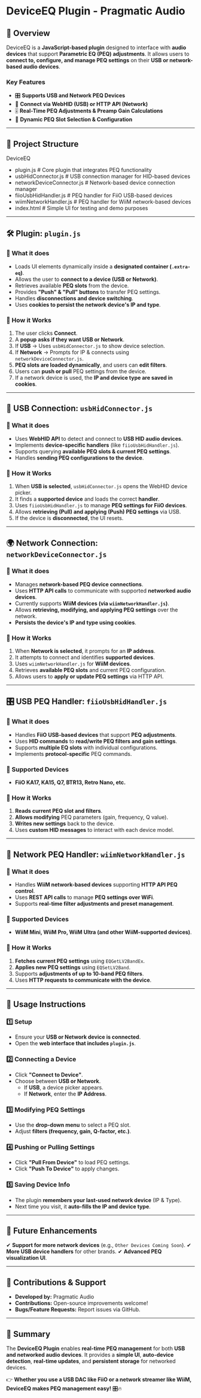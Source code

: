 # **DeviceEQ Plugin - Pragmatic Audio**

## **📌 Overview**
DeviceEQ is a **JavaScript-based plugin** designed to interface with **audio devices** that support **Parametric EQ (PEQ) adjustments**. It allows users to **connect to, configure, and manage PEQ settings** on their **USB or network-based audio devices**.

### **Key Features**
- 🎛 **Supports USB and Network PEQ Devices**
- 📡 **Connect via WebHID (USB) or HTTP API (Network)**
- 🎚 **Real-Time PEQ Adjustments & Preamp Gain Calculations**
- 🔗 **Dynamic PEQ Slot Selection & Configuration**

---

## **📂 Project Structure**
DeviceEQ
* plugin.js                  # Core plugin that integrates PEQ functionality
* usbHidConnector.js         # USB connection manager for HID-based devices
* networkDeviceConnector.js  # Network-based device connection manager
* fiioUsbHidHandler.js       # PEQ handler for FiiO USB-based devices
* wiimNetworkHandler.js      # PEQ handler for WiiM network-based devices
* index.html                 # Simple UI for testing and demo purposes
---

## **🛠 Plugin: `plugin.js`**
### **🔹 What it does**
- Loads UI elements dynamically inside a **designated container (`.extra-eq`)**.
- Allows the user to **connect to a device (USB or Network)**.
- Retrieves available **PEQ slots** from the device.
- Provides **"Push" & "Pull" buttons** to transfer PEQ settings.
- Handles **disconnections and device switching**.
- Uses **cookies to persist the network device's IP and type**.

### **📌 How it Works**
1. The user clicks **Connect**.
2. A **popup asks if they want USB or Network**.
3. If **USB** → Uses `usbHidConnector.js` to show device selection.
4. If **Network** → Prompts for IP & connects using `networkDeviceConnector.js`.
5. **PEQ slots are loaded dynamically**, and users can **edit filters**.
6. Users can **push or pull** PEQ settings from the device.
7. If a network device is used, the **IP and device type are saved in cookies**.

---

## **🔌 USB Connection: `usbHidConnector.js`**
### **🔹 What it does**
- Uses **WebHID API** to detect and connect to **USB HID audio devices**.
- Implements **device-specific handlers** (like `fiioUsbHidHandler.js`).
- Supports querying **available PEQ slots & current PEQ settings**.
- Handles **sending PEQ configurations to the device**.

### **🔗 How it Works**
1. When **USB is selected**, `usbHidConnector.js` opens the WebHID device picker.
2. It finds a **supported device** and loads the correct **handler**.
3. Uses `fiioUsbHidHandler.js` to manage **PEQ settings for FiiO devices**.
4. Allows **retrieving (Pull) and applying (Push) PEQ settings** via USB.
5. If the device is **disconnected**, the UI resets.

---

## **🌍 Network Connection: `networkDeviceConnector.js`**
### **🔹 What it does**
- Manages **network-based PEQ device connections**.
- Uses **HTTP API calls** to communicate with supported **networked audio devices**.
- Currently supports **WiiM devices (via `wiimNetworkHandler.js`)**.
- Allows **retrieving, modifying, and applying PEQ settings** over the network.
- **Persists the device's IP and type using cookies**.

### **🔗 How it Works**
1. When **Network is selected**, it prompts for an **IP address**.
2. It attempts to connect and identifies **supported devices**.
3. Uses `wiimNetworkHandler.js` for **WiiM devices**.
4. Retrieves **available PEQ slots** and current PEQ configuration.
5. Allows users to **apply or update PEQ settings** via HTTP API.

---

## **🎛 USB PEQ Handler: `fiioUsbHidHandler.js`**
### **🔹 What it does**
- Handles **FiiO USB-based devices** that support **PEQ adjustments**.
- Uses **HID commands** to **read/write PEQ filters and gain settings**.
- Supports **multiple EQ slots** with individual configurations.
- Implements **protocol-specific** PEQ commands.

### **📌 Supported Devices**
- **FiiO KA17, KA15, Q7, BTR13, Retro Nano, etc.**

### **🔗 How it Works**
1. **Reads current PEQ slot and filters**.
2. **Allows modifying** PEQ parameters (gain, frequency, Q value).
3. **Writes new settings** back to the device.
4. Uses **custom HID messages** to interact with each device model.

---

## **📡 Network PEQ Handler: `wiimNetworkHandler.js`**
### **🔹 What it does**
- Handles **WiiM network-based devices** supporting **HTTP API PEQ control**.
- Uses **REST API calls** to manage **PEQ settings over WiFi**.
- Supports **real-time filter adjustments and preset management**.

### **📌 Supported Devices**
- **WiiM Mini, WiiM Pro, WiiM Ultra (and other WiiM-supported devices)**.

### **🔗 How it Works**
1. **Fetches current PEQ settings** using `EQGetLV2BandEx`.
2. **Applies new PEQ settings** using `EQSetLV2Band`.
3. Supports **adjustments of up to 10-band PEQ filters**.
4. Uses **HTTP requests to communicate with the device**.

---

## **📌 Usage Instructions**
### **1️⃣ Setup**
- Ensure your **USB or Network device is connected**.
- Open the **web interface that includes `plugin.js`**.

### **2️⃣ Connecting a Device**
- Click **"Connect to Device"**.
- Choose between **USB or Network**.
  - If **USB**, a device picker appears.
  - If **Network**, enter the **IP Address**.

### **3️⃣ Modifying PEQ Settings**
- Use the **drop-down menu** to select a PEQ slot.
- Adjust **filters (frequency, gain, Q-factor, etc.)**.

### **4️⃣ Pushing or Pulling Settings**
- Click **"Pull From Device"** to load PEQ settings.
- Click **"Push To Device"** to apply changes.

### **5️⃣ Saving Device Info**
- The plugin **remembers your last-used network device** (IP & Type).
- Next time you visit, it **auto-fills the IP and device type**.

---

## **🔧 Future Enhancements**
✔ **Support for more network devices** (e.g., `Other Devices Coming Soon`).
✔ **More USB device handlers** for other brands.
✔ **Advanced PEQ visualization UI**.

---

## **🎉 Contributions & Support**
- **Developed by:** Pragmatic Audio
- **Contributions:** Open-source improvements welcome!
- **Bugs/Feature Requests:** Report issues via GitHub.

---

## **🚀 Summary**
The **DeviceEQ Plugin** enables **real-time PEQ management** for both **USB and networked audio devices**. It provides a **simple UI**, **auto-device detection**, **real-time updates**, and **persistent storage** for networked devices.

👉 **Whether you use a USB DAC like FiiO or a network streamer like WiiM, DeviceEQ makes PEQ management easy!** 🎛🔥
